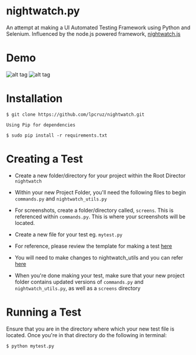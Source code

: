 # nightwatch.py
An attempt at making a UI Automated Testing Framework using Python and Selenium. Influenced by the node.js powered framework, [nightwatch.js](http://nightwatchjs.org/)

# Demo

![alt tag](https://github.com/lpcruz/nightwatch/blob/master/demo/google-demo.png)
![alt tag](https://github.com/lpcruz/nightwatch/blob/master/demo/terminal-output-google.png)


# Installation

```
$ git clone https://github.com/lpcruz/nightwatch.git
```

```
Using Pip for dependencies

$ sudo pip install -r requirements.txt

```

# Creating a Test

* Create a new folder/directory for your project within the Root Director ```nightwatch```

* Within your new Project Folder, you'll need the following files to begin ```commands.py``` and ```nightwatch_utils.py```

* For screenshots, create a folder/directory called, ```screens```. This is referenced within ```commands.py```. This is where your screenshots will be located.

* Create a new file for your test eg. ```mytest.py```

* For reference, please review the template for making a test [here](https://github.com/lpcruz/nightwatch/blob/master/templates/test_template.py)

* You will need to make changes to nightwatch_utils and you can refer [here](https://github.com/lpcruz/nightwatch/blob/master/templates/nightwatch_utils.py)

* When you're done making your test, make sure that your new project folder contains updated versions of ```commands.py``` and ```nightwatch_utils.py```, as well as a ```screens``` directory

# Running a Test

Ensure that you are in the directory where which your new test file is located. Once you're in that directory do the following in terminal:

```
$ python mytest.py

```
